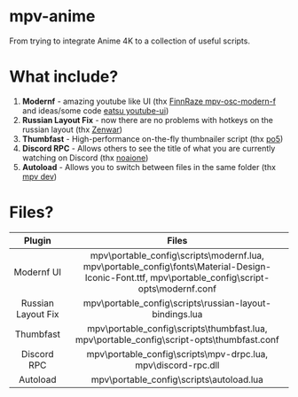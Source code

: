 # mpv-anime

From trying to integrate Anime 4K to a collection of useful scripts.

# What include?
1. <b>Modernf</b> - amazing youtube like UI (thx [FinnRaze mpv-osc-modern-f](https://github.com/FinnRaze/mpv-osc-modern-f/tree/main) and ideas/some code [eatsu youtube-ui](https://github.com/eatsu/mpv-osc-youtube-ui))
2. <b>Russian Layout Fix</b> - now there are no problems with hotkeys on the russian layout (thx [Zenwar](https://github.com/zenwarr/mpv-config/blob/master/scripts/russian-layout-bindings.lua))
3. <b>Thumbfast</b> - High-performance on-the-fly thumbnailer script (thx [po5](https://github.com/po5/thumbfast))
4. <b>Discord RPC</b> - Allows others to see the title of what you are currently watching on Discord (thx [noaione](https://github.com/noaione/mpv-discordRPC))
5. <b>Autoload</b> - Allows you to switch between files in the same folder (thx [mpv dev](https://github.com/mpv-player/mpv/blob/master/TOOLS/lua/autoload.lua))

# Files?
| Plugin | Files |
| :-: | :-: |
| Modernf UI | mpv\portable_config\scripts\modernf.lua, mpv\portable_config\fonts\Material-Design-Iconic-Font.ttf, mpv\portable_config\script-opts\modernf.conf |
| Russian Layout Fix | mpv\portable_config\scripts\russian-layout-bindings.lua |
| Thumbfast | mpv\portable_config\scripts\thumbfast.lua, mpv\portable_config\script-opts\thumbfast.conf |
| Discord RPC | mpv\portable_config\scripts\mpv-drpc.lua, mpv\discord-rpc.dll |
| Autoload | mpv\portable_config\scripts\autoload.lua |
